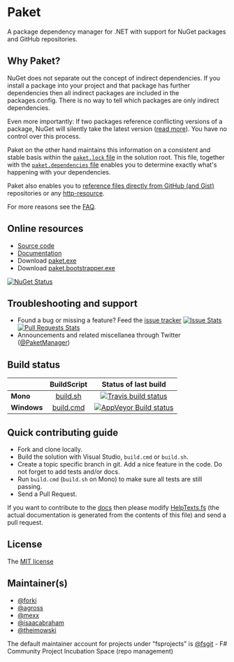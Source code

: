# Paket

A package dependency manager for .NET with support for NuGet packages and GitHub repositories.

## Why Paket?

NuGet does not separate out the concept of indirect dependencies.
If you install a package into your project and that package has further dependencies then all indirect packages are included in the packages.config.
There is no way to tell which packages are only indirect dependencies.

Even more importantly: If two packages reference conflicting versions of a package, NuGet will silently take the latest version ([read more](http://fsprojects.github.io/Paket/controlling-nuget-resolution.html)). You have no control over this process.

Paket on the other hand maintains this information on a consistent and stable basis within the [`paket.lock` file][7] in the solution root.
This file, together with the [`paket.dependencies` file][8] enables you to determine exactly what's happening with your dependencies.

Paket also enables you to [reference files directly from GitHub (and Gist)][9] repositories or any [http-resource](11).

For more reasons see the [FAQ][10].

## Online resources

 - [Source code][1]
 - [Documentation][2]
 - Download [paket.exe][3]
 - Download [paket.bootstrapper.exe][3]

[![NuGet Status](http://img.shields.io/nuget/v/Paket.svg?style=flat)](https://www.nuget.org/packages/Paket/)

## Troubleshooting and support

 - Found a bug or missing a feature?
   Feed the [issue tracker][4] [![Issue Stats][badge-issue-stats]][link-issue-stats] [![Pull Requests Stats][badge-pr-stats]][link-issue-stats]
 - Announcements and related miscellanea through Twitter ([@PaketManager][5])

## Build status

|  |  BuildScript | Status of last build |
| :------ | :------: | :------: |
| **Mono** | [build.sh](https://github.com/fsprojects/Paket/blob/master/build.sh) | [![Travis build status](https://travis-ci.org/fsprojects/Paket.png)](https://travis-ci.org/fsprojects/Paket) |
| **Windows** | [build.cmd](https://github.com/fsprojects/Paket/blob/master/build.cmd) | [![AppVeyor Build status](https://ci.appveyor.com/api/projects/status/aqs8eux16x4g5p47/branch/master)](https://ci.appveyor.com/project/SteffenForkmann/paket/branch/master) |

## Quick contributing guide

 - Fork and clone locally.
 - Build the solution with Visual Studio, `build.cmd` or `build.sh`.
 - Create a topic specific branch in git. Add a nice feature in the code. Do not forget to add tests and/or docs.
 - Run `build.cmd` (`build.sh` on Mono) to make sure all tests are still passing.
 - Send a Pull Request.

If you want to contribute to the [docs][2] then please modify [HelpTexts.fs](https://github.com/fsprojects/Paket/blob/master/src/Paket/HelpTexts.fs) (the actual documentation is generated from the contents of this file) and send a pull request.

## License

The [MIT license][6]

## Maintainer(s)

- [@forki](https://github.com/forki)
- [@agross](https://github.com/agross)
- [@mexx](https://github.com/mexx)
- [@isaacabraham](https://github.com/isaacabraham)
- [@theimowski](https://github.com/theimowski)

The default maintainer account for projects under "fsprojects" is [@fsgit](https://github.com/fsgit) - F# Community Project Incubation Space (repo management)

 [1]: https://github.com/fsprojects/Paket/
 [2]: http://fsprojects.github.io/Paket/
 [3]: https://github.com/fsprojects/Paket/releases/latest
 [4]: https://github.com/fsprojects/Paket/issues
 [5]: http://twitter.com/PaketManager
 [6]: https://github.com/fsprojects/Paket/blob/master/LICENSE.txt
 [7]: http://fsprojects.github.io/Paket/lock-file.html
 [8]: http://fsprojects.github.io/Paket/dependencies-file.html
 [9]: http://fsprojects.github.io/Paket/github-dependencies.html
 [10]: http://fsprojects.github.io/Paket/faq.html
 [11]: http://fsprojects.github.io/Paket/http-dependencies.html
 [badge-pr-stats]: http://www.issuestats.com/github/fsprojects/Paket/badge/pr
 [badge-issue-stats]: http://www.issuestats.com/github/fsprojects/Paket/badge/issue
 [link-issue-stats]: http://www.issuestats.com/github/fsprojects/Paket
